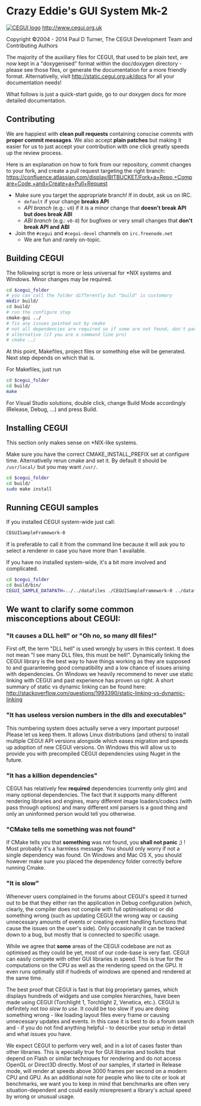 # Crazy Eddie's GUI System Mk-2
[![CEGUI logo](https://bitbucket.org/cegui/cegui-promo/raw/default/logo/ceguilogo.png)](http://www.cegui.org.uk)
http://www.cegui.org.uk

Copyright ©2004 - 2014 Paul D Turner, The CEGUI Development Team and Contributing Authors

The majority of the auxiliary files for CEGUI, that used to be plain text, are now kept in a "doxygenised" format within the doc/doxygen directory - please see those files, or generate the documentation for a more friendly format. Alternativelly, visit http://static.cegui.org.uk/docs for all your documentation needs!

What follows is just a quick-start guide, go to our doxygen docs for more detailed documentation.

## Contributing

We are happiest with **clean pull requests** containing conscise commits with **proper commit messages**. We also accept **plain patches** but making it easier for us to just accept your contribution with one click greatly speeds up the review process.

Here is an explanation on how to fork from our repository, commit changes to your fork, and create a pull request targeting the right branch:
https://confluence.atlassian.com/display/BITBUCKET/Fork+a+Repo,+Compare+Code,+and+Create+a+Pull+Request

- Make sure you target the appropriate branch! If in doubt, ask us on IRC.
  - `default` if your change **breaks API**
  - *API branch* (e.g.: `v0`) if it is a minor change that **doesn't break API but does break ABI**
  - *ABI branch* (e.g.: `v0-8`) for bugfixes or very small changes that **don't break API and ABI**
- Join the `#cegui` and `#cegui-devel` channels on `irc.freenode.net`
  - We are fun and rarely on-topic.

## Building CEGUI
The following script is more or less universal for *NIX systems and Windows. Minor changes may be required.

```bash
cd $cegui_folder
# you can call the folder differently but "build" is customary
mkdir build/
cd build/
# run the configure step
cmake-gui ../
# fix any issues pointed out by cmake
# not all dependencies are required so if some are not found, don't panic and carry on!
# alternative (if you are a command line pro)
# cmake ../
```

At this point, Makefiles, project files or something else will be generated. Next step depends on which that is.

For Makefiles, just run
```bash
cd $cegui_folder
cd build/
make
```

For Visual Studio solutions, double click, change Build Mode accordingly (Release, Debug, ...) and press Build.

## Installing CEGUI
This section only makes sense on *NIX-like systems.

Make sure you have the correct CMAKE_INSTALL_PREFIX set at configure time. Alternativelly rerun cmake and set it. By default it should be `/usr/local/` but you may want `/usr/`.

```bash
cd $cegui_folder
cd build/
sudo make install
```

## Running CEGUI samples
If you installed CEGUI system-wide just call:
```bash
CEGUISampleFramework-0
```

If is preferable to call it from the command line because it will ask you to select a renderer in case you have more than 1 available.

If you have no installed system-wide, it's a bit more involved and complicated.
```bash
cd $cegui_folder
cd build/bin/
CEGUI_SAMPLE_DATAPATH=../../datafiles ./CEGUISampleFramework-0 ../datafiles/samples/samples.xml
```

## We want to clarify some common misconceptions about CEGUI:

### "It causes a DLL hell" or "Oh no, so many dll files!"
First off, the term "DLL hell" is used wrongly by users in this context. It does not mean "I see many DLL files, this must be hell!". Dynamically linking the CEGUI library is the best way to have things working as they are supposed to and guaranteeing good compatibility and a low chance of issues arising with dependencies. On Windows we heavily recommend to never use static linking with CEGUI and past experience has proven us right. A short summary of static vs dynamic linking can be found here: http://stackoverflow.com/questions/1993390/static-linking-vs-dynamic-linking

### "It has useless version numbers in the dlls and executables"
This numbering system does actually serve a very important purpose! Please let us keep them. It allows Linux distributions (and others) to install multiple CEGUI API versions alongside which eases migration and speeds up adoption of new CEGUI versions. On Windows this will allow us to provide you with precompiled CEGUI dependencies using Nuget in the future.

### "It has a killion dependencies"
CEGUI has relatively few **required** dependencies (currently only glm) and many optional dependencies. The fact that it supports many different rendering libraries and engines, many different image loaders/codecs (with pass through options) and many different xml parsers is a good thing and only an uninformed person would tell you otherwise.

### "CMake tells me something was not found"
If CMake tells you that **something** was not found, you **shall not panic** ;) ! Most probably it's a harmless message. You should only worry if not a single dependency was found. On Windows and Mac OS X, you should however make sure you placed the dependency folder correctly before running Cmake.

### "It is slow"
Whenever users complained in the forums about CEGUI's speed it turned out to be that they either ran the application in Debug configuration (which, clearly, the compiler does not compile with full optimisations) or did something wrong (such as updating CEGUI the wrong way or causing unnecessary amounts of events or creating event handling functions that cause the issues on the user's side). Only occasionally it can be tracked down to a bug, but mostly that is connected to specific usage.

While we agree that **some** areas of the CEGUI codebase are not as optimised as they could be yet, most of our code-base is very fast. CEGUI can easily compete with other GUI libraries in speed. This is true for the computations on the CPU as well as the rendering speed on the GPU. It even runs optimally still if hudreds of windows are opened and rendered at the same time.

The best proof that CEGUI is fast is that big proprietary games, which displays hundreds of widgets and use complex hierarchies, have been made using CEGUI (Torchlight 1, Torchlight 2, Venetica, etc.). CEGUI is definitely not *too slow to use*. It could be too slow if you are doing something wrong - like loading layout files every frame or causing unnecessary updates and events. In this case it is best to do a forum search and - if you do not find anything helpful - to describe your setup in detail and what issues you have.

We expect CEGUI to perform very well, and in a lot of cases faster than other libraries. This is epecially true for GUI libraries and toolkits that depend on Flash or similar techniques for rendering and do not access OpenGL or Direct3D directly. Most of our samples, if started in Release mode, will render at speeds above 3000 frames per second on a modern CPU and GPU. As an additional note for people who like to cite or look at benchmarks, we want you to keep in mind that benchmarks are often very situation-dependent and could easily misrepresent a library's actual speed by wrong or unusual usage.
